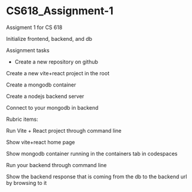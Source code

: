 # CS618_Assignment-1
Assigment 1 for CS 618

  Initialize frontend, backend, and db
  
  Assignment tasks
  
 * Create a new repository on github
  
  Create a new vite+react project in the root
  
  Create a mongodb container
  
  Create a nodejs backend server
  
  Connect to your mongodb in backend
  
  Rubric items:
  
  Run Vite + React project through command line 
  
  Show vite+react home page
  
  Show mongodb container running in the containers tab in codespaces
  
  Run your backend through command line
  
  Show the backend response that is coming from the db to the backend url by browsing to it
